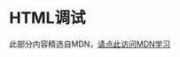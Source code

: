 # HTML调试

此部分内容精选自MDN，[请点此访问MDN学习](https://developer.mozilla.org/zh-CN/docs/Learn/HTML/Introduction_to_HTML/Debugging_HTML)